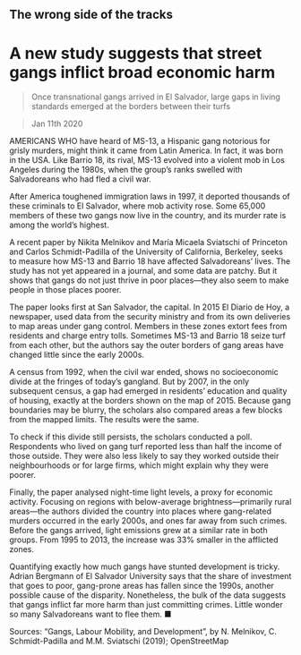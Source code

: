 ## The wrong side of the tracks

# A new study suggests that street gangs inflict broad economic harm

> Once transnational gangs arrived in El Salvador, large gaps in living standards emerged at the borders between their turfs

> Jan 11th 2020

AMERICANS WHO have heard of MS-13, a Hispanic gang notorious for grisly murders, might think it came from Latin America. In fact, it was born in the USA. Like Barrio 18, its rival, MS-13 evolved into a violent mob in Los Angeles during the 1980s, when the group’s ranks swelled with Salvadoreans who had fled a civil war.

After America toughened immigration laws in 1997, it deported thousands of these criminals to El Salvador, where mob activity rose. Some 65,000 members of these two gangs now live in the country, and its murder rate is among the world’s highest.

A recent paper by Nikita Melnikov and María Micaela Sviatschi of Princeton and Carlos Schmidt-Padilla of the University of California, Berkeley, seeks to measure how MS-13 and Barrio 18 have affected Salvadoreans’ lives. The study has not yet appeared in a journal, and some data are patchy. But it shows that gangs do not just thrive in poor places—they also seem to make people in those places poorer.

The paper looks first at San Salvador, the capital. In 2015 El Diario de Hoy, a newspaper, used data from the security ministry and from its own deliveries to map areas under gang control. Members in these zones extort fees from residents and charge entry tolls. Sometimes MS-13 and Barrio 18 seize turf from each other, but the authors say the outer borders of gang areas have changed little since the early 2000s.

A census from 1992, when the civil war ended, shows no socioeconomic divide at the fringes of today’s gangland. But by 2007, in the only subsequent census, a gap had emerged in residents’ education and quality of housing, exactly at the borders shown on the map of 2015. Because gang boundaries may be blurry, the scholars also compared areas a few blocks from the mapped limits. The results were the same.

To check if this divide still persists, the scholars conducted a poll. Respondents who lived on gang turf reported less than half the income of those outside. They were also less likely to say they worked outside their neighbourhoods or for large firms, which might explain why they were poorer.

Finally, the paper analysed night-time light levels, a proxy for economic activity. Focusing on regions with below-average brightness—primarily rural areas—the authors divided the country into places where gang-related murders occurred in the early 2000s, and ones far away from such crimes. Before the gangs arrived, light emissions grew at a similar rate in both groups. From 1995 to 2013, the increase was 33% smaller in the afflicted zones.

Quantifying exactly how much gangs have stunted development is tricky. Adrian Bergmann of El Salvador University says that the share of investment that goes to poor, gang-prone areas has fallen since the 1990s, another possible cause of the disparity. Nonetheless, the bulk of the data suggests that gangs inflict far more harm than just committing crimes. Little wonder so many Salvadoreans want to flee them. ■

Sources: “Gangs, Labour Mobility, and Development”, by N. Melnikov, C. Schmidt-Padilla and M.M. Sviatschi (2019); OpenStreetMap

